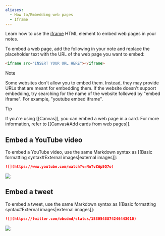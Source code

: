 ```yaml
---
aliases:
  - How to/Embedding web pages
  - Iframe
---
```


Learn how to use the [iframe](https://developer.mozilla.org/en-US/docs/Web/HTML/Element/iframe) HTML element to embed web pages in your notes.

To embed a web page, add the following in your note and replace the placeholder text with the URL of the web page you want to embed:

```html
<iframe src="INSERT YOUR URL HERE"></iframe>
```

> [!note]
> Some websites don't allow you to embed them. Instead, they may provide URLs that are meant for embedding them. If the website doesn't support embedding, try searching for the name of the website followed by "embed iframe". For example, "youtube embed iframe".

> [!tip]
> If you're using [[Canvas]], you can embed a web page in a card. For more information, refer to [[Canvas#Add cards from web pages]].

## Embed a YouTube video

To embed a YouTube video, use the same Markdown syntax as [[Basic formatting syntax#External images|external images]]:

```md
![](https://www.youtube.com/watch?v=NnTvZWp5Q7o)
```

![](https://www.youtube.com/watch?v=NnTvZWp5Q7o)

## Embed a tweet

To embed a tweet, use the same Markdown syntax as [[Basic formatting syntax#External images|external images]]:

```md
![](https://twitter.com/obsdmd/status/1580548874246443010)
```

![](https://twitter.com/obsdmd/status/1580548874246443010)
